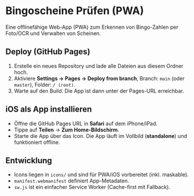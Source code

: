 # Bingoscheine Prüfen (PWA)

Eine offlinefähige Web-App (PWA) zum Erkennen von Bingo-Zahlen per Foto/OCR und Verwalten von Scheinen.

## Deploy (GitHub Pages)

1. Erstelle ein neues Repository und lade alle Dateien aus diesem Ordner hoch.
2. Aktiviere **Settings → Pages → Deploy from branch**, Branch: `main` (oder `master`), Folder: `/ (root)`.
3. Warte auf den Build. Die App ist dann unter der Pages-URL erreichbar.

## iOS als App installieren

- Öffne die GitHub Pages URL in **Safari** auf dem iPhone/iPad.
- Tippe auf **Teilen** → **Zum Home-Bildschirm**.
- Starte die App über das Icon. Die App läuft im Vollbild (**standalone**) und funktioniert offline.

## Entwicklung

- Icons liegen in `icons/` und sind für PWA/iOS vorbereitet (inkl. maskable).
- `manifest.webmanifest` definiert App-Metadaten.
- `sw.js` ist ein einfacher Service Worker (Cache-first mit Fallback).

